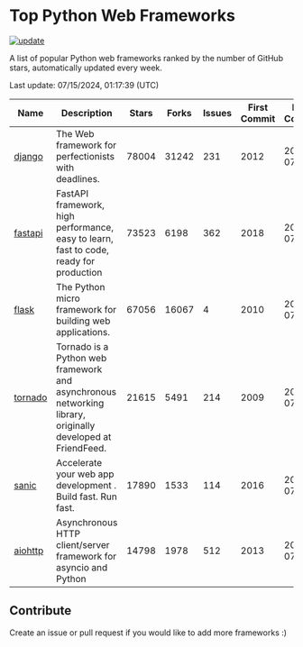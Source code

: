 # Top Python Web Frameworks

[![update](https://github.com/sunnysid3up/python-web-frameworks/actions/workflows/update.yml/badge.svg)](https://github.com/sunnysid3up/python-web-frameworks/actions/workflows/update.yml)

A list of popular Python web frameworks ranked by the number of GitHub stars, automatically updated every week.

Last update: 07/15/2024, 01:17:39 (UTC)

| Name          | Description          | Stars                     | Forks          | Issues               | First Commit        | Last Commit         |
|---------------|----------------------|---------------------------|----------------|----------------------|---------------------|---------------------|
| [django](https://github.com/django/django) | The Web framework for perfectionists with deadlines. | 78004 | 31242 | 231 | 2012 | 2024-07-14 |
| [fastapi](https://github.com/tiangolo/fastapi) | FastAPI framework, high performance, easy to learn, fast to code, ready for production | 73523 | 6198 | 362 | 2018 | 2024-07-15 |
| [flask](https://github.com/pallets/flask) | The Python micro framework for building web applications. | 67056 | 16067 | 4 | 2010 | 2024-07-14 |
| [tornado](https://github.com/tornadoweb/tornado) | Tornado is a Python web framework and asynchronous networking library, originally developed at FriendFeed. | 21615 | 5491 | 214 | 2009 | 2024-07-14 |
| [sanic](https://github.com/sanic-org/sanic) |  Accelerate your web app development . Build fast. Run fast. | 17890 | 1533 | 114 | 2016 | 2024-07-14 |
| [aiohttp](https://github.com/aio-libs/aiohttp) | Asynchronous HTTP client/server framework for asyncio and Python | 14798 | 1978 | 512 | 2013 | 2024-07-14 |

## Contribute 

Create an issue or pull request if you would like to add more frameworks :)